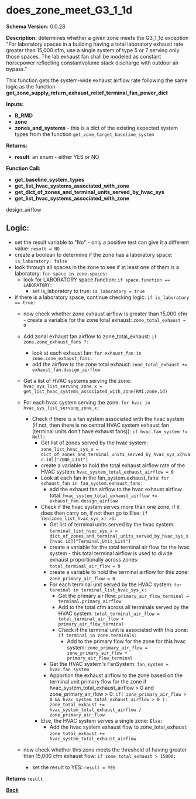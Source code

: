 # does_zone_meet_G3_1_1d  

**Schema Version:** 0.0.28

**Description:** determines whether a given zone meets the G3_1_1d exception "For laboratory spaces in a building having a total laboratory 
exhaust rate greater than 15,000 cfm, use a single system of type 5 or 7 serving only those spaces.  The lab exhaust fan shall be modeled 
as constant horsepower reflecting constantvolume stack discharge with outdoor air bypass."

This function gets the system-wide exhaust airflow rate following the same logic as the function **get_zone_supply_return_exhaust_relief_terminal_fan_power_dict**

**Inputs:** 
- **B_RMD**
- **zone**
- **zones_and_systems** - this is a dict of the existing expected system types from the function `get_zone_target_baseline_system`

**Returns:**  
- **result**: an enum - either YES or NO
 
**Function Call:**
- **get_baseline_system_types**
- **get_list_hvac_systems_associated_with_zone**
- **get_dict_of_zones_and_terminal_units_served_by_hvac_sys**   
- **get_list_hvac_systems_associated_with_zone**   

design_airflow
## Logic:
- set the result variable to "No" - only a positive test can give it a different value: `result = NO`
- create a boolean to determine if the zone has a laboratory space: `is_laboratory: false`
- look through all spaces in the zone to see if at least one of them is a laboratory: `for space in zone.spaces:`
  - look for LABORATORY space.function: `if space.function == LABORATORY:`
    - set is_laboratory to true: `is_laboratory = true`
- if there is a laboratory space, continue checking logic: `if is_laboratory == true:`
    - now check whether zone exhaust airflow is greater than 15,000 cfm - create a variable for the zone total exhaust: `zone_total_exhaust = 0`

    - Add zonal exhaust fan airflow to zone_total_exhaust: `if zone.zone_exhaust_fans ?:`
        - look at each exhaust fan: `for exhaust_fan in zone.zone_exhaust_fans:`
        -  add the airflow to the zone total exhaust: `zone_total_exhaust += exhaust_fan.design_airflow`

    - Get a list of HVAC systems serving the zone: `hvac_sys_list_serving_zone_x =  get_list_hvac_systems_associated_with_zone(RMI,zone.id)`  
    - For each hvac system serving the zone: `for hvac in hvac_sys_list_serving_zone_x:`  
        - Check if there is a fan system associated with the hvac system (if not, then there is no central HVAC system exhaust fan (terminal units don't have exhaust fans)): `if hvac.fan_system != Null:`  
            - Get list of zones served by the hvac system: `zone_list_hvac_sys_x = dict_of_zones_and_terminal_units_served_by_hvac_sys_x[hvac.id]["ZONE_LIST"]`  
            - create a variable to hold the total exhaust airflow rate of the HVAC system: `hvac_system_total_exhaust_airflow = 0`
            - Look at each fan in the fan_system.exhaust_fans: `for exhaust_fan in fan_system.exhaust_fans:`
                - add the exhaust fan airflow to the hvac exhaust airflow total: `hvac_system_total_exhaust_airflow += exhaust_fan.design_airflow`
            - Check if the hvac system serves more than one zone, if it does then carry on, if not then go to Else: `if len(zone_list_hvac_sys_x) >1:`  
                - Get list of terminal units served by the hvac system: `terminal_list_hvac_sys_x = dict_of_zones_and_terminal_units_served_by_hvac_sys_x[hvac.id]["Terminal_Unit_List"]`  
                - create a variable for the total terminal air flow for the hvac system - this total terminal airflow is used to divide exhaust proportionally across zones: `total_terminal_air_flow = 0`
                - create a variable to hold the terminal airflow for this zone: `zone_primary_air_flow = 0`
                - For each terminal unit served by the HVAC system: `for terminal in terminal_list_hvac_sys_x:`  
                    - Get the primary air flow: `primary_air_flow_terminal = terminal.primary_airflow`  
                    - Add to the total cfm across all terminals served by the HVAC system: `total_terminal_air_flow = total_terminal_air_flow + primary_air_flow_terminal`  
                    - Check if the terminal unit is associated with this zone: `if terminal in zone.terminals:`   
                        - Add to the primary flow for the zone for this hvac system:  `zone_primary_air_flow = zone_primary_air_flow + primary_air_flow_terminal`  
                - Get the HVAC system's FanSystem: `fan_system = hvac.fan_system`
                - Apportion the exhaust airflow to the zone based on the terminal unit primary flow for the zone if hvac_system_total_exhaust_airflow > 0 and zone_primary_air_flow > 0: `if( zone_primary_air_flow > 0 && hvac_system_total_exhaust_airflow > 0 ): zone_total_exhaust += hvac_system_total_exhaust_airflow / zone_primary_air_flow`
            - Else, the HVAC system serves a single zone: `Else:`  
                - Add the hvac system exhaust flow to zone_total_exhaust: `zone_total_exhaust += hvac_system_total_exhaust_airflow`  
    - now check whether this zone meets the threshold of having greater than 15,000 cfm exhaust flow: `if zone_total_exhaust > 15000:`
        - set the result to YES: `result = YES`



**Returns** `result`

**[Back](../_toc.md)**

